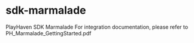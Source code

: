 sdk-marmalade
=============

PlayHaven SDK Marmalade
For integration documentation, please refer to 
PH_Marmalade_GettingStarted.pdf
